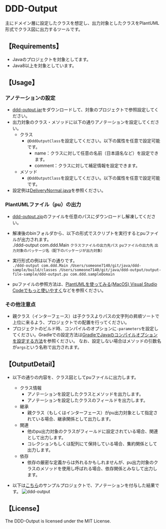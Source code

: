 # DDD-Output
主にドメイン層に設定したクラスを想定し、出力対象としたクラスをPlantUML形式でクラス図に出力するツールです。

## 【Requirements】
* Javaのプロジェクトを対象としてます。
* Java8以上を対象としています。

## 【Usage】
### アノテーションの設定
* [ddd-output.jar](https://github.com/someone7140/java/blob/master/ddd-output/ddd-output.jar "ddd-output.jar")をダウンロードして、対象のプロジェクトで参照設定してください。
* 出力対象のクラス・メソッドに以下の通りアノテーションを設定してください。
  * クラス
    * `@DddOutputClass`を設定してください。以下の属性を任意で設定可能です。
      * name：クラスに対して任意の名前（日本語名など）を設定できます。
      * comment：クラスに対して補足情報を設定できます。
  * メソッド
    * `@DddOutputClass`を設定してください。以下の属性を任意で設定可能です。
* 設定例は[DeliveryNormal.java](https://github.com/someone7140/java/blob/master/ddd-sample/src/main/java/com/ddd/sampleDomain/delivery/DeliveryNormal.java "DeliveryNormal.java")を参照ください。

### PlantUMLファイル（pu）の出力
* [ddd-output.zip](https://github.com/someone7140/java/blob/master/ddd-output/ddd-output.zip "ddd-output.zip")のファイルを任意のパスにダウンロードし解凍してください。
* 解凍後のbinフォルダから、以下の形式でスクリプトを実行するとpuファイルが出力されます。  
    ./ddd-output com.ddd.Main `クラスファイルの出力先パス` `puファイルの出力先` `出力対象のパッケージ名（配下のパッケージが出力対象）`
* 実行形式の例は以下の通りです。  
    `./ddd-output com.ddd.Main /Users/someone7140/git/java/ddd-sample/build/classes /Users/someone7140/git/java/ddd-output/output-file-sample/ddd-output.pu com.ddd.sampleDomain`

* puファイルの参照方法は、[PlantUMLを使ってみる(MacOS) Visual Studio Codeでもっと使いやすく](https://qiita.com/Takaichi00/items/8e03258c3c956d4848c4 "PlantUMLを使ってみる(MacOS) ~Visual Studio Codeでもっと使いやすく~")などを参照ください。

### その他注意点
* 親クラス（インターフェース）は子クラスよりパスの文字列の昇順ソートで上位に来るよう、プロジェクトでの配置を行ってください。
* プロジェクトのビルド時、コンパイルのオプションに`-parameters`を設定してください。Gradleでの設定方法は[GradleでJavaのコンパイルオプションを設定する方法](https://qiita.com/someone7140/items/317307fa0ca9f53917bb "GradleでJavaのコンパイルオプションを設定する方法")を参照ください。
  なお、設定しない場合はメソッドの引数名が`args`という名称で出力されます。

## 【OutputDetail】
* 以下の通りの内容を、クラス図としてpuファイルに出力します。
  * クラス情報
    * アノテーションを設定したクラスとメソッドを出力します。
    * アノテーションを設定したクラスのフィールドを出力します。
  * 継承
    * 親クラス（もしくはインターフェース）がpu出力対象として指定されている場合、継承関係として出力します。
  * 関連
    * 他のpu出力対象のクラスがフィールドに設定されている場合、関連として出力します。
    * コレクションもしくは配列にて保持している場合、集約関係として出力します。
  * 依存
    * 依存の厳密な定義からは外れるかもしれませんが、pu出力対象のクラスのメソッドを使用し呼ばれる場合、依存関係とみなして出力します。


* 以下は[こちら](https://github.com/someone7140/java/tree/master/ddd-sample "こちら")のサンプルプロジェクトで、アノテーションを付与した結果です。
![ddd-output](https://user-images.githubusercontent.com/33390784/113724751-a0153900-972d-11eb-83c0-68e3fbec5f2d.png)

## 【License】
The DDD-Output is licensed under the MIT License.
